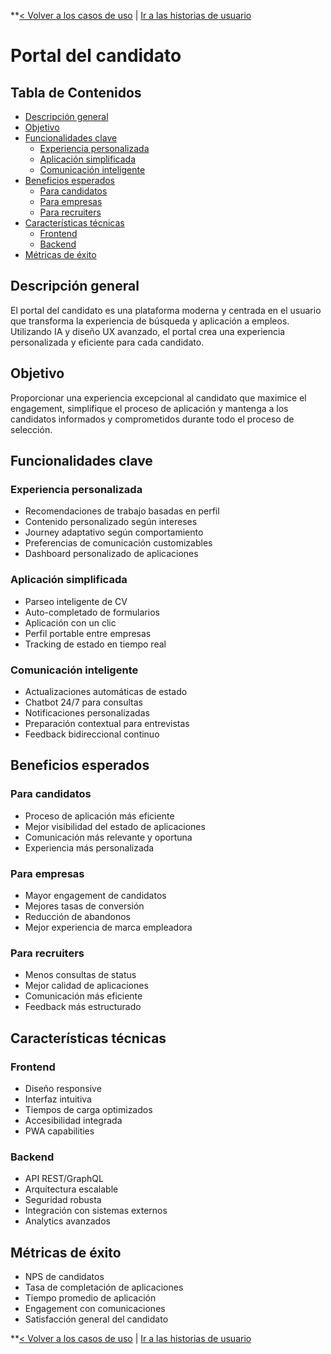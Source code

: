 **[< Volver a los casos de uso](./uc_0.moc.md) | [Ir a las historias de usuario](./us_30.moc.md)

# Portal del candidato

## Tabla de Contenidos
- [Descripción general](#descripción-general)
- [Objetivo](#objetivo)
- [Funcionalidades clave](#funcionalidades-clave)
  - [Experiencia personalizada](#experiencia-personalizada)
  - [Aplicación simplificada](#aplicación-simplificada)
  - [Comunicación inteligente](#comunicación-inteligente)
- [Beneficios esperados](#beneficios-esperados)
  - [Para candidatos](#para-candidatos)
  - [Para empresas](#para-empresas)
  - [Para recruiters](#para-recruiters)
- [Características técnicas](#características-técnicas)
  - [Frontend](#frontend)
  - [Backend](#backend)
- [Métricas de éxito](#métricas-de-éxito)

## Descripción general
El portal del candidato es una plataforma moderna y centrada en el usuario que transforma la experiencia de búsqueda y aplicación a empleos. Utilizando IA y diseño UX avanzado, el portal crea una experiencia personalizada y eficiente para cada candidato.

## Objetivo
Proporcionar una experiencia excepcional al candidato que maximice el engagement, simplifique el proceso de aplicación y mantenga a los candidatos informados y comprometidos durante todo el proceso de selección.

## Funcionalidades clave

### Experiencia personalizada
- Recomendaciones de trabajo basadas en perfil
- Contenido personalizado según intereses
- Journey adaptativo según comportamiento
- Preferencias de comunicación customizables
- Dashboard personalizado de aplicaciones

### Aplicación simplificada
- Parseo inteligente de CV
- Auto-completado de formularios
- Aplicación con un clic
- Perfil portable entre empresas
- Tracking de estado en tiempo real

### Comunicación inteligente
- Actualizaciones automáticas de estado
- Chatbot 24/7 para consultas
- Notificaciones personalizadas
- Preparación contextual para entrevistas
- Feedback bidireccional continuo

## Beneficios esperados

### Para candidatos
- Proceso de aplicación más eficiente
- Mejor visibilidad del estado de aplicaciones
- Comunicación más relevante y oportuna
- Experiencia más personalizada

### Para empresas
- Mayor engagement de candidatos
- Mejores tasas de conversión
- Reducción de abandonos
- Mejor experiencia de marca empleadora

### Para recruiters
- Menos consultas de status
- Mejor calidad de aplicaciones
- Comunicación más eficiente
- Feedback más estructurado

## Características técnicas

### Frontend
- Diseño responsive
- Interfaz intuitiva
- Tiempos de carga optimizados
- Accesibilidad integrada
- PWA capabilities

### Backend
- API REST/GraphQL
- Arquitectura escalable
- Seguridad robusta
- Integración con sistemas externos
- Analytics avanzados

## Métricas de éxito
- NPS de candidatos
- Tasa de completación de aplicaciones
- Tiempo promedio de aplicación
- Engagement con comunicaciones
- Satisfacción general del candidato

**[< Volver a los casos de uso](./uc_0.moc.md) | [Ir a las historias de usuario](./us_30.moc.md)
